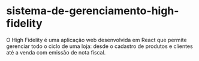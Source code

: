 # sistema-de-gerenciamento-high-fidelity
O High Fidelity é uma aplicação web desenvolvida em React que permite gerenciar todo o ciclo de uma loja: desde o cadastro de produtos e clientes até a venda com emissão de nota fiscal.
